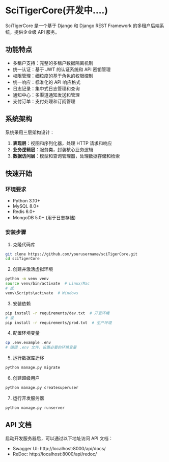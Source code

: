 # SciTigerCore(开发中....)

SciTigerCore 是一个基于 Django 和 Django REST Framework 的多租户后端系统，提供企业级 API 服务。

## 功能特点

- 多租户支持：完整的多租户数据隔离机制
- 统一认证：基于 JWT 的认证系统和 API 密钥管理
- 权限管理：细粒度的基于角色的权限控制
- 统一响应：标准化的 API 响应格式
- 日志记录：集中式日志管理和查询
- 通知中心：多渠道通知发送和管理
- 支付订单：支付处理和订阅管理

## 系统架构

系统采用三层架构设计：

1. **表现层**：视图和序列化器，处理 HTTP 请求和响应
2. **业务逻辑层**：服务类，封装核心业务逻辑
3. **数据访问层**：模型和查询管理器，处理数据存储和检索

## 快速开始

### 环境要求

- Python 3.10+
- MySQL 8.0+
- Redis 6.0+
- MongoDB 5.0+ (用于日志存储)

### 安装步骤

1. 克隆代码库

```bash
git clone https://github.com/yourusername/sciTigerCore.git
cd sciTigerCore
```

2. 创建并激活虚拟环境

```bash
python -m venv venv
source venv/bin/activate  # Linux/Mac
# 或
venv\Scripts\activate  # Windows
```

3. 安装依赖

```bash
pip install -r requirements/dev.txt  # 开发环境
# 或
pip install -r requirements/prod.txt  # 生产环境
```

4. 配置环境变量

```bash
cp .env.example .env
# 编辑 .env 文件，设置必要的环境变量
```

5. 运行数据库迁移

```bash
python manage.py migrate
```

6. 创建超级用户

```bash
python manage.py createsuperuser
```

7. 运行开发服务器

```bash
python manage.py runserver
```

## API 文档

启动开发服务器后，可以通过以下地址访问 API 文档：

- Swagger UI: http://localhost:8000/api/docs/
- ReDoc: http://localhost:8000/api/redoc/
